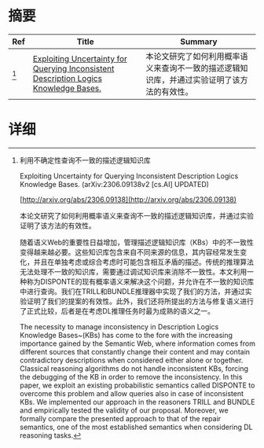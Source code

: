 # 摘要

| Ref | Title | Summary |
| --- | --- | --- |
| [^1] | [Exploiting Uncertainty for Querying Inconsistent Description Logics Knowledge Bases.](http://arxiv.org/abs/2306.09138) | 本论文研究了如何利用概率语义来查询不一致的描述逻辑知识库，并通过实验证明了该方法的有效性。 |

# 详细

[^1]: 利用不确定性查询不一致的描述逻辑知识库

    Exploiting Uncertainty for Querying Inconsistent Description Logics Knowledge Bases. (arXiv:2306.09138v2 [cs.AI] UPDATED)

    [http://arxiv.org/abs/2306.09138](http://arxiv.org/abs/2306.09138)

    本论文研究了如何利用概率语义来查询不一致的描述逻辑知识库，并通过实验证明了该方法的有效性。

    

    随着语义Web的重要性日益增加，管理描述逻辑知识库（KBs）中的不一致性变得越来越必要。这些知识库包含来自不同来源的信息，其内容经常发生变化，并且在单独考虑或综合考虑时可能包含相互矛盾的描述。传统的推理算法无法处理不一致的知识库，需要通过调试知识库来消除不一致性。本文利用一种称为DISPONTE的现有概率语义来解决这个问题，并允许在不一致的知识库中进行查询。我们在TRILL和BUNDLE推理器中实现了我们的方法，并通过实验证明了我们的提案的有效性。此外，我们还将所提出的方法与修复语义进行了正式比较，后者是在考虑DL推理任务时最为成熟的语义之一。

    The necessity to manage inconsistency in Description Logics Knowledge Bases~(KBs) has come to the fore with the increasing importance gained by the Semantic Web, where information comes from different sources that constantly change their content and may contain contradictory descriptions when considered either alone or together. Classical reasoning algorithms do not handle inconsistent KBs, forcing the debugging of the KB in order to remove the inconsistency. In this paper, we exploit an existing probabilistic semantics called DISPONTE to overcome this problem and allow queries also in case of inconsistent KBs. We implemented our approach in the reasoners TRILL and BUNDLE and empirically tested the validity of our proposal. Moreover, we formally compare the presented approach to that of the repair semantics, one of the most established semantics when considering DL reasoning tasks.
    

